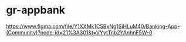 # gr-appbank
https://www.figma.com/file/Y1XXMk1CSBxNg1SiHLuM40/Banking-App-(Community)?node-id=21%3A301&t=VYytTnb2YAnhnF5W-0
